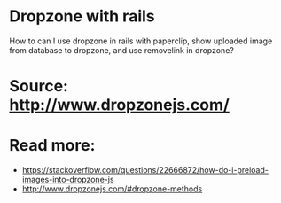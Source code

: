 # Dropzone with rails
How to can I use dropzone in rails with paperclip, show uploaded image from database to dropzone, and use removelink in dropzone?
# Source: http://www.dropzonejs.com/
# Read more:
+ https://stackoverflow.com/questions/22666872/how-do-i-preload-images-into-dropzone-js
+ http://www.dropzonejs.com/#dropzone-methods
